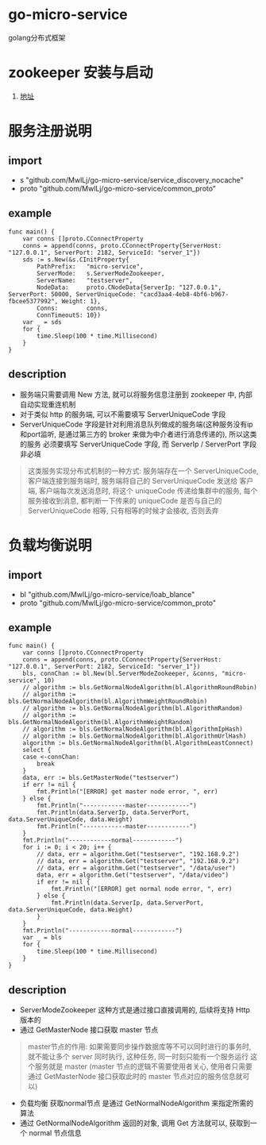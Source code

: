 # go-micro-service
golang分布式框架

# zookeeper 安装与启动
1. [地址](http://mirrors.hust.edu.cn/apache/zookeeper/)

# 服务注册说明
## import
* s "github.com/MwlLj/go-micro-service/service_discovery_nocache"
* proto "github.com/MwlLj/go-micro-service/common_proto"

## example
	func main() {
		var conns []proto.CConnectProperty
		conns = append(conns, proto.CConnectProperty{ServerHost: "127.0.0.1", ServerPort: 2182, ServiceId: "server_1"})
		sds := s.New(&s.CInitProperty{
			PathPrefix:   "micro-service",
		 	ServerMode:   s.ServerModeZookeeper,
		 	ServerName:   "testserver",
		 	NodeData:     proto.CNodeData{ServerIp: "127.0.0.1", ServerPort: 50000, ServerUniqueCode: "cacd3aa4-4eb8-4bf6-b967-fbcee5377992", Weight: 1},
		 	Conns:        conns,
		 	ConnTimeoutS: 10})
	 	var _ = sds
	 	for {
	 		time.Sleep(100 * time.Millisecond)
		}
	}

## description
* 服务端只需要调用 New 方法, 就可以将服务信息注册到 zookeeper 中, 内部自动实现重连机制
* 对于类似 http 的服务端, 可以不需要填写 ServerUniqueCode 字段
* ServerUniqueCode 字段是针对利用消息队列做成的服务端(这种服务没有ip和port监听, 是通过第三方的 broker 来做为中介者进行消息传递的), 所以这类的服务 必须要填写 ServerUniqueCode 字段, 而 ServerIp / ServerPort 字段非必填
> 这类服务实现分布式机制的一种方式:
	服务端存在一个 ServerUniqueCode, 客户端连接到服务端时, 服务端将自己的 ServerUniqueCode 发送给 客户端, 客户端每次发送消息时, 将这个 uniqueCode 传递给集群中的服务, 每个服务接收到消息, 都判断一下传来的 uniqueCode 是否与自己的 ServerUniqueCode 相等, 只有相等的时候才会接收, 否则丢弃


# 负载均衡说明
## import
* bl "github.com/MwlLj/go-micro-service/loab_blance"
* proto "github.com/MwlLj/go-micro-service/common_proto"

## example
	func main() {
		var conns []proto.CConnectProperty
		conns = append(conns, proto.CConnectProperty{ServerHost: "127.0.0.1", ServerPort: 2182, ServiceId: "server_1"})
		bls, connChan := bl.New(bl.ServerModeZookeeper, &conns, "micro-service", 10)
		// algorithm := bls.GetNormalNodeAlgorithm(bl.AlgorithmRoundRobin)
		// algorithm := bls.GetNormalNodeAlgorithm(bl.AlgorithmWeightRoundRobin)
		// algorithm := bls.GetNormalNodeAlgorithm(bl.AlgorithmRandom)
		// algorithm := bls.GetNormalNodeAlgorithm(bl.AlgorithmWeightRandom)
		// algorithm := bls.GetNormalNodeAlgorithm(bl.AlgorithmIpHash)
		// algorithm := bls.GetNormalNodeAlgorithm(bl.AlgorithmUrlHash)
		algorithm := bls.GetNormalNodeAlgorithm(bl.AlgorithmLeastConnect)
		select {
		case <-connChan:
			break
		}
		data, err := bls.GetMasterNode("testserver")
		if err != nil {
			fmt.Println("[ERROR] get master node error, ", err)
		} else {
			fmt.Println("------------master------------")
			fmt.Println(data.ServerIp, data.ServerPort, data.ServerUniqueCode, data.Weight)
			fmt.Println("------------master------------")
		}
		fmt.Println("------------normal------------")
		for i := 0; i < 20; i++ {
			// data, err = algorithm.Get("testserver", "192.168.9.2")
			// data, err = algorithm.Get("testserver", "192.168.9.2")
			// data, err = algorithm.Get("testserver", "/data/user")
			data, err = algorithm.Get("testserver", "/data/video")
			if err != nil {
				fmt.Println("[ERROR] get normal node error, ", err)
			} else {
				fmt.Println(data.ServerIp, data.ServerPort, data.ServerUniqueCode, data.Weight)
			}
		}
		fmt.Println("------------normal------------")
		var _ = bls
		for {
			time.Sleep(100 * time.Millisecond)
		}
	}

## description
* ServerModeZookeeper 这种方式是通过接口直接调用的, 后续将支持 Http 版本的
* 通过 GetMasterNode 接口获取 master 节点
> master节点的作用:
	如果需要同步操作数据库等不可以同时进行的事务时, 就不能让多个 server 同时执行, 这种任务, 同一时刻只能有一个服务运行
	这个服务就是 master (master 节点的逻辑不需要使用者关心, 使用者只需要通过 GetMasterNode 接口获取此时的 master 节点对应的服务信息就可以)
* 负载均衡 获取normal节点 是通过 GetNormalNodeAlgorithm 来指定所需的算法
* 通过 GetNormalNodeAlgorithm 返回的对象, 调用 Get 方法就可以, 获取到一个 normal 节点信息

